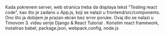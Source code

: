 Kada pokrenem server, web stranica treba da displaya tekst "Testing react code", kao što je zadano u App.js, koji se nalazi u frontend/src/components. Ono što ja dobijem je prazan ekran bez error poruke. Ovaj dio se nalazi u Timovom 3. videu serije Django & React Tutorial . 
Koristim react framework, instalirao babel, package.json, webpack.config, node.js
